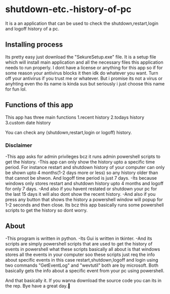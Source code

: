 # shutdown-etc.-history-of-pc
It is a an application that can be used to check the shutdown,restart,login and logoff history of a pc.

## Installing process
Its pretty easy just download the "SekureSetup.exe" file. It is a setup file which will install main application and all the necessary files this application needs to run properly.
I dont have a license or anything for this app so if for some reason your antivirus blocks it then idk do whatever you want. Turn off your antivirus if you trust me or whatever.
But i promise its not a virus or anyhting even tho its name is kinda sus but seriously i just choose this name for fun lol.

## Functions of this app
This app has three main functions
1.recent history
2.todays history
3.custom date history

You can check any (shutdown,restart,login or logoff) history.

### Disclaimer
-This app asks for admin privileges bcz it runs admin powershell scripts to get the history.
-This app can only show the history upto a specific time period. For instance restart and shutdown history of your computer can only be shown upto 4 months(1-2 days more or less) so any history older than that cannot be shwon. And logoff time period is just 7 days.
-Its because windows only stores restart and shutdown history upto 4 months and logoff for only 7 days.
-And also if you havent restated or shutdown your pc for the last 15 days it will also dont show the recent history.
-And also if you press any button that shows the history a powershell window will popup for 1-2 seconds and then close. Its bcz this app basically runs some powershell scripts to get the history so dont worry.

## About
-This program is written in python.
-Its Gui is written in tkinter.
-And its scripts are simply powershell scripts that are used to get the history of events in powershell
what these scripts basically all about is that windows stores all the events in your computer soo these scripts just req the info about specific events in this case restart,shutdown,logoff and login
using two commands "GetEventLog" and "wevtutil" both are by microsoft. Both basically gets the info about a specific event from your pc using powershell.

And that basically it.
If you wanna download the source code you can its in the rep.
Bye have a great day.🙂
